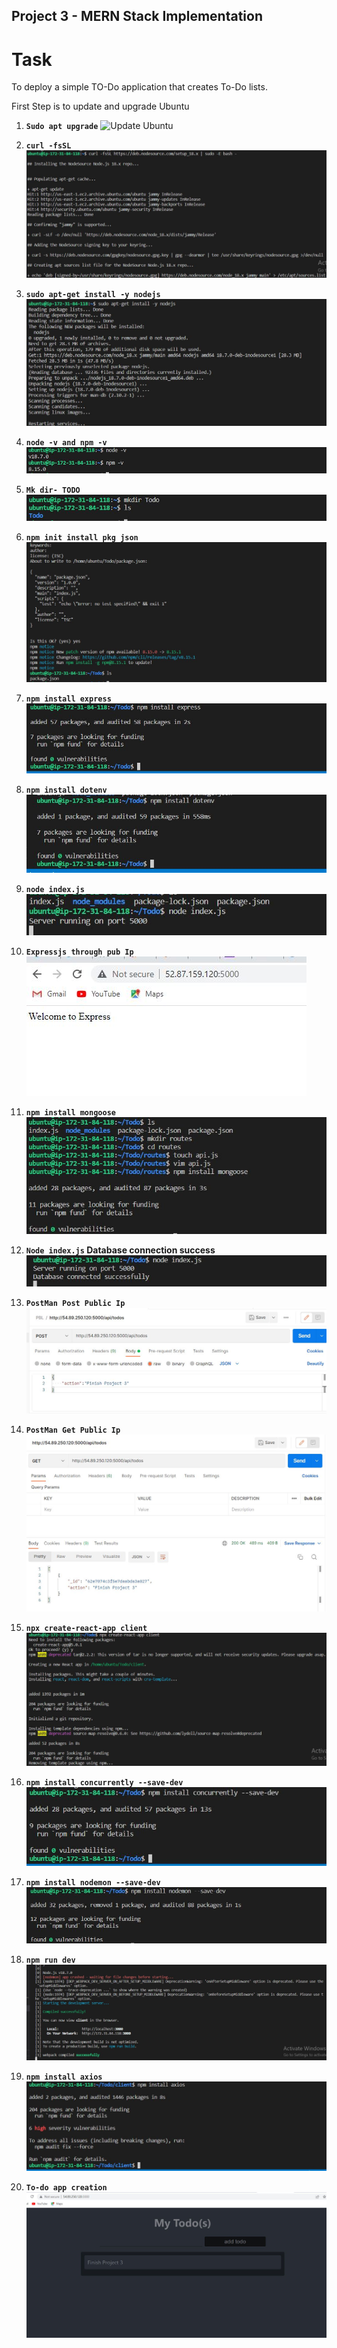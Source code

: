 ## Project 3 - MERN Stack Implementation
# Task
To deploy a simple TO-Do application that creates To-Do lists.

First Step is to update and upgrade Ubuntu
1. **`Sudo apt upgrade`**
![Update Ubuntu](https://user-images.githubusercontent.com/107906178/183220126-3921944e-3cc5-490f-b652-093ef0fbdf58.JPG)

2. **`curl -fsSL`**
![alt](./images/curl%20-fsSL.jpg)

3. **`sudo apt-get install -y nodejs`**
![alt](./images/sudo%20apt-get%20install%20-y%20nodejs.JPG)

4. **`node -v and npm -v`**
![alt](./images/node%20-v%20and%20npm%20-v.JPG)

5. **`Mk dir- TODO`**
![alt](./images/Mk%20dir-%20TODO.JPG)

6. **`npm init install pkg json`**
![alt](./images/npm%20init%20install%20pkg%20json.JPG)

7. **`npm install express`**
![alt](./images/npm%20install%20express.JPG)

8. **`npm install dotenv`**
![alt](./images/npm%20install%20dotenv.JPG)

9. **`node index.js`**
![alt](./images/node%20index.js.jpg)

10. **`Expressjs through pub Ip`**
![alt](./images/Expressjs%20through%20pub%20Ip.JPG)

11. **`npm install mongoose`**
![alt](./images/npm%20install%20mongoose.JPG)

12. **`Node index.js` Database connection success**
![alt](./images/Node%20Index%20js%20-Database%20connection%20success.JPG)

13. **`PostMan Post Public Ip`**
![alt](./images/PostMan%20Post%20Public%20Ip.JPG)

14. **`PostMan Get Public Ip`**
![alt](./images/PostMan%20Get%20Public%20Ip.JPG)

15. **`npx create-react-app client`**
![alt](./images/npx%20create-react-app%20client.JPG)

16. **`npm install concurrently --save-dev`**
![alt](./images/npm%20install%20concurrently%20--save-dev.JPG)

17. **`npm install nodemon --save-dev`**
![alt](./images/npm%20install%20nodemon%20--save-dev.JPG)

18. **`npm run dev`**
![alt](./images/npm%20run%20dev.JPG)

19. **`npm install axios`**
![alt](./images/npm%20install%20axios.JPG)

20. **`To-do app creation`**
![alt](./images/To-do%20app%20creation.JPG)






